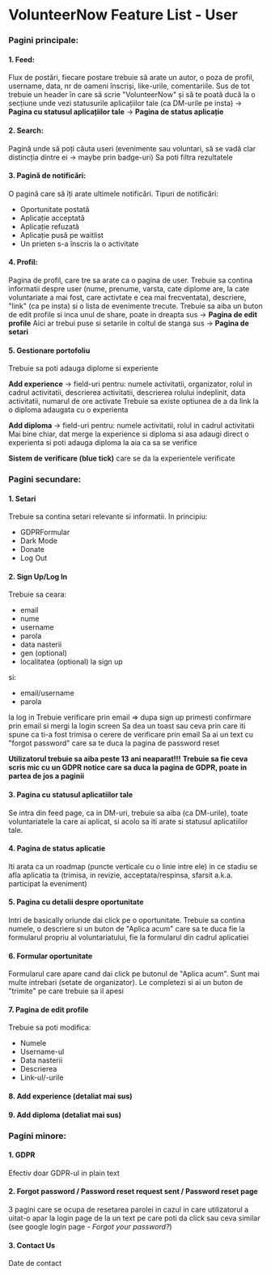 # VolunteerNow Feature List - User
### Pagini principale:

#### 1. Feed:

Flux de postări, fiecare postare trebuie să arate un autor, o poza de profil, username, data, nr de oameni înscriși, like-urile, comentariile.
Sus de tot trebuie un header în care să scrie "VolunteerNow" și să te poată ducă la o secțiune unde vezi statusurile aplicațiilor tale (ca DM-urile pe insta) -> **Pagina cu statusul aplicațiilor tale** -> **Pagina de status aplicație**

#### 2. Search: 

Pagină unde să poți căuta useri (evenimente sau voluntari, să se vadă clar distincția dintre ei -> maybe prin badge-uri)
Sa poti filtra rezultatele

#### 3. Pagină de notificări:

O pagină care să îți arate ultimele notificări.
Tipuri de notificări:
- Oportunitate postată
- Aplicație acceptată
- Aplicație refuzată
- Aplicație pusă pe waitlist
- Un prieten s-a înscris la o activitate

#### 4. Profil:

Pagina de profil, care tre sa arate ca o pagina de user.
Trebuie sa contina informatii despre user (nume, prenume, varsta, cate diplome are, la cate voluntariate a mai fost, care activtate e cea mai frecventata), descriere, "link" (ca pe insta) si o lista de evenimente trecute.
Trebuie sa aiba un buton de edit profile si inca unul de share, poate in dreapta sus -> **Pagina de edit profile**
Aici ar trebui puse si setarile in coltul de stanga sus -> **Pagina de setari**

#### 5. Gestionare portofoliu

Trebuie sa poti adauga diplome si experiente

**Add experience** -> field-uri pentru: numele activitatii, organizator, rolul in cadrul activitatii, descrierea activitatii, descrierea rolului indeplinit, data activitatii, numarul de ore activate
	Trebuie sa existe optiunea de a da link la o diploma adaugata cu o experienta

**Add diploma** -> field-uri pentru: numele activitatii, rolul in cadrul activitatii 
	Mai bine chiar, dat merge la experience si diploma si asa adaugi direct o experienta si poti adauga diploma la aia ca sa se verifice

**Sistem de verificare (blue tick)** care se da la experientele verificate


### Pagini secundare:

#### 1. Setari

Trebuie sa contina setari relevante si informatii.
In principiu:
- GDPRFormular
- Dark Mode
- Donate
- Log Out

#### 2. Sign Up/Log In

Trebuie sa ceara:
- email
- nume
- username
- parola
- data nasterii
- gen (optional)
- localitatea (optional)
la sign up

si:
- email/username
- parola

la log in
	Trebuie verificare prin email => dupa sign up primesti confirmare prin email si mergi la login screen
	Sa dea un toast sau ceva prin care iti spune ca ti-a fost trimisa o cerere de verificare prin email
	Sa ai un text cu "forgot password" care sa te duca la pagina de password reset

**Utilizatorul trebuie sa aiba peste 13 ani neaparat!!!**
**Trebuie sa fie ceva scris mic cu un GDPR notice care sa duca la pagina de GDPR, poate in partea de jos a paginii**
#### 3. Pagina cu statusul aplicatiilor tale

Se intra din feed page, ca in DM-uri, trebuie sa aiba (ca DM-urile), toate voluntariatele la care ai aplicat, si acolo sa iti arate si statusul aplicatiilor tale.

#### 4. Pagina de status aplicatie

Iti arata ca un roadmap (puncte verticale cu o linie intre ele) in ce stadiu se afla aplicatia ta (trimisa, in revizie, acceptata/respinsa, sfarsit a.k.a. participat la eveniment)

#### 5. Pagina cu detalii despre oportunitate

Intri de basically oriunde dai click pe o oportunitate.
Trebuie sa contina numele, o descriere si un buton de "Aplica acum" care sa te duca fie la formularul propriu al voluntariatului, fie la formularul din cadrul aplicatiei

#### 6. Formular oportunitate

Formularul care apare cand dai click pe butonul de "Aplica acum". Sunt mai multe intrebari (setate de organizator). Le completezi si ai un buton de "trimite" pe care trebuie sa il apesi

#### 7.  Pagina de edit profile

Trebuie sa poti modifica:
- Numele
- Username-ul
- Data nasterii
- Descrierea
- Link-ul/-urile

#### 8. Add experience (detaliat mai sus)
#### 9. Add diploma  (detaliat mai sus)


### Pagini minore:

#### 1. GDPR

Efectiv doar GDPR-ul in plain text

#### 2. Forgot password / Password reset request sent / Password reset page

3 pagini care se ocupa de resetarea parolei in cazul in care utilizatorul a uitat-o
apar la login page de la un text pe care poti da click sau ceva similar (see google login page - _Forgot your password?_)

#### 3. Contact Us

Date de contact


